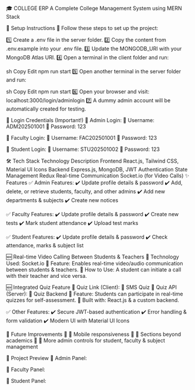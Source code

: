 🎓 COLLEGE ERP
A Complete College Management System using MERN Stack

🚀 Setup Instructions
📌 Follow these steps to set up the project:

1️⃣ Create a .env file in the server folder.
2️⃣ Copy the content from .env.example into your .env file.
3️⃣ Update the MONGODB_URI with your MongoDB Atlas URI.
4️⃣ Open a terminal in the client folder and run:

sh
Copy
Edit
npm run start
5️⃣ Open another terminal in the server folder and run:

sh
Copy
Edit
npm run start
6️⃣ Open your browser and visit: localhost:3000/login/adminlogin
7️⃣ A dummy admin account will be automatically created for testing.

🔐 Login Credentials (Important!)
🔹 Admin Login:
👤 Username: ADM202501001
🔑 Password: 123

🔹 Faculty Login:
👤 Username: FAC202501001
🔑 Password: 123

🔹 Student Login:
👤 Username: STU202501002
🔑 Password: 123

🛠 Tech Stack
Technology	Description
Frontend	React.js, Tailwind CSS, Material UI Icons
Backend	Express.js, MongoDB, JWT Authentication
State Management	Redux
Real-time Communication	Socket.io (for Video Calls)
✨ Features
✅ Admin Features:
✔️ Update profile details & password
✔️ Add, delete, or retrieve students, faculty, and other admins
✔️ Add new departments & subjects
✔️ Create new notices

✅ Faculty Features:
✔️ Update profile details & password
✔️ Create new tests
✔️ Mark student attendance
✔️ Upload test marks

✅ Student Features:
✔️ Update profile details & password
✔️ Check attendance, marks & subject list

🆕 Real-time Video Calling Between Students & Teachers
🔹 Technology Used: Socket.io
🔹 Feature: Enables real-time video/audio communication between students & teachers.
🔹 How to Use: A student can initiate a call with their teacher and vice versa.

🆕 Integrated Quiz Feature
📌 Quiz Link (Client): 📎 SMS Quiz
📌 Quiz API (Server): 📎 Quiz Backend
🔹 Feature: Students can participate in real-time quizzes for self-assessment.
🔹 Built with: React.js & a custom backend.

✅ Other Features:
✔️ Secure JWT-based authentication
✔️ Error handling & form validation
✔️ Modern UI with Material UI Icons

📌 Future Improvements
🔹 📱 Mobile responsiveness
🔹 📂 Sections beyond academics
🔹 🔧 More admin controls for student, faculty & subject management

🎥 Project Preview
📌 Admin Panel:

📌 Faculty Panel:

📌 Student Panel:
